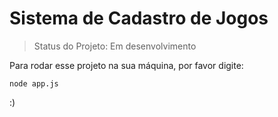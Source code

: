 <h1>Sistema de Cadastro de Jogos</h1>

>Status do Projeto: Em desenvolvimento

Para rodar esse projeto na sua máquina, por favor digite:

```
node app.js
```

:)
